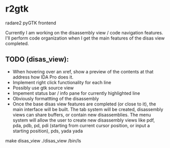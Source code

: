 r2gtk
=====

radare2 pyGTK frontend

Currently I am working on the disassembly view / code navigation features.
I'll perform code organization when I get the main features of the disas view completed.

TODO (disas_view):
------------------
* When hovering over an xref, show a preview of the contents at that address how IDA Pro does it.
* Implement right click functionality for each line
* Possibly use gtk source view
* Impement status bar / info pane for currently highlighted line
* Obviously formattting of the disassembly
* Once the base disas view features are completed (or close to it), the main interface will be built.
The tab system will be created, disassembly views can share buffers, or contain new disassemblies.
The menu system will allow the user to create new disassembly views like pdf, pda, pdb, pd, pdi (starting from current cursor position, or input a starting position), pds, yada yada


make disas_view
./disas_view /bin/ls

